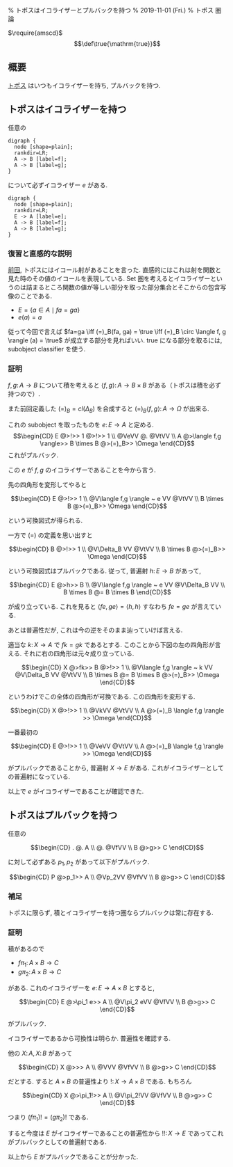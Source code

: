 % トポスはイコライザーとプルバックを持つ
% 2019-11-01 (Fri.)
% トポス 圏論

$\require{amscd}$
$$\def\true{\mathrm{true}}$$

## 概要

[トポス](topos-01.html) はいつもイコライザーを持ち, プルバックを持つ.


## トポスはイコライザーを持つ

任意の

```@dot
digraph {
  node [shape=plain];
  rankdir=LR;
  A -> B [label=f];
  A -> B [label=g];
}
```

について必ずイコライザー $e$ がある.

```@dot
digraph {
  node [shape=plain];
  rankdir=LR;
  E -> A [label=e];
  A -> B [label=f];
  A -> B [label=g];
}
```

### 復習と直感的な説明

[前回](topos-01.html), トポスにはイコール射があることを言った.
直感的にはこれは射を関数と見た時のその値のイコールを表現している.
Set 圏を考えるとイコライザーというのは詰まるところ関数の値が等しい部分を取った部分集合とそこからの包含写像のことである.

- $E = \{ a \in A \mid fa = ga \}$
- $e(a) = a$

従って今回で言えば $fa=ga \iff (=)_B(fa, ga) = \true \iff (=)_B \circ \langle f, g \rangle (a) = \true$ が成立する部分を見ればいい.
true になる部分を取るには, subobject classifier を使う.

### 証明

$f,g \colon A \to B$
について積を考えると
$\langle f,g \rangle \colon A \to B \times B$
がある（トポスは積を必ず持つので）.

また前回定義した $(=)_B = cl(\Delta_B)$ を合成すると
$(=)_B \langle f,g \rangle \colon A \to \Omega$
が出来る.

これの subobject を取ったものを $e \colon E \to A$ と定める.
$$\begin{CD}
E @>!>> 1 @>!>> 1 \\
@VeVV @. @VtVV \\
A @>\langle f,g \rangle>> B \times B @>(=)_B>> \Omega
\end{CD}$$
これがプルバック.

この $e$ が $f,g$ のイコライザーであることを今から言う.

先の四角形を変形してやると

$$\begin{CD}
E @>!>> 1 \\
@V\langle f,g \rangle ~ e VV @VtVV \\
B \times B @>(=)_B>> \Omega
\end{CD}$$

という可換図式が得られる.

一方で $(=)$ の定義を思い出すと

$$\begin{CD}
B @>!>> 1 \\
@V\Delta_B VV @VtVV \\
B \times B @>(=)_B>> \Omega
\end{CD}$$

という可換図式はプルバックである.
従って, 普遍射 $h \colon E \to B$ があって,

$$\begin{CD}
E @>h>> B \\
@V\langle f,g \rangle ~ e VV @V\Delta_B VV \\
B \times B @= B \times B
\end{CD}$$

が成り立っている.
これを見ると $\langle fe, ge \rangle = \langle h,h \rangle$
すなわち $fe = ge$ が言えている.

あとは普遍性だが, これは今の逆をそのまま辿っていけば言える.

適当な $k \colon X \to A$ で $fk=gk$ であるとする.
このことから下図の左の四角形が言える.
それに右の四角形は元々成り立っている.

$$\begin{CD}
X @>fk>> B @>!>> 1 \\
@V\langle f,g \rangle ~ k VV @V\Delta_B VV @VtVV \\
B \times B @= B \times B @>(=)_B>> \Omega
\end{CD}$$

というわけでこの全体の四角形が可換である.
この四角形を変形する.

$$\begin{CD}
X @>!>> 1 \\
@VkVV @VtVV \\
A @>(=)_B \langle f,g \rangle >> \Omega
\end{CD}$$

一番最初の

$$\begin{CD}
E @>!>> 1 \\
@VeVV @VtVV \\
A @>(=)_B \langle f,g \rangle >> \Omega
\end{CD}$$

がプルバックであることから, 普遍射 $X \to E$ がある.
これがイコライザーとしての普遍射になっている.

以上で $e$ がイコライザーであることが確認できた.

## トポスはプルバックを持つ

任意の

$$\begin{CD}
. @. A \\
@. @VfVV \\
B @>g>> C
\end{CD}$$

に対して必ずある $p_1, p_2$ があって以下がプルバック.

$$\begin{CD}
P @>p_1>> A \\
@Vp_2VV @VfVV \\
B @>g>> C
\end{CD}$$

### 補足

トポスに限らず, 積とイコライザーを持つ圏ならプルバックは常に存在する.

### 証明

積があるので

- $f \pi_1 \colon A \times B \to C$
- $g \pi_2 \colon A \times B \to C$

がある.
これのイコライザーを $e \colon E \to A \times B$ とすると,

$$\begin{CD}
E           @>\pi_1 e>> A \\
@V\pi_2 eVV @VfVV \\
B @>g>> C
\end{CD}$$

がプルバック.

イコライザーであるから可換性は明らか.
普遍性を確認する.

他の $X \colon A, X \colon B$ があって

$$\begin{CD}
X           @>>> A \\
@VVV @VfVV \\
B @>g>> C
\end{CD}$$

だとする.
すると $A \times B$ の普遍性より
$! \colon X \to A \times B$ である.
もちろん

$$\begin{CD}
X           @>\pi_1!>> A \\
@V\pi_2!VV @VfVV \\
B @>g>> C
\end{CD}$$

つまり $(f\pi_1)! = (g\pi_2)!$ である.

すると今度は $E$ がイコライザーであることの普遍性から
$!! \colon X \to E$
であってこれがプルバックとしての普遍射である.

以上から $E$ がプルバックであることが分かった.
